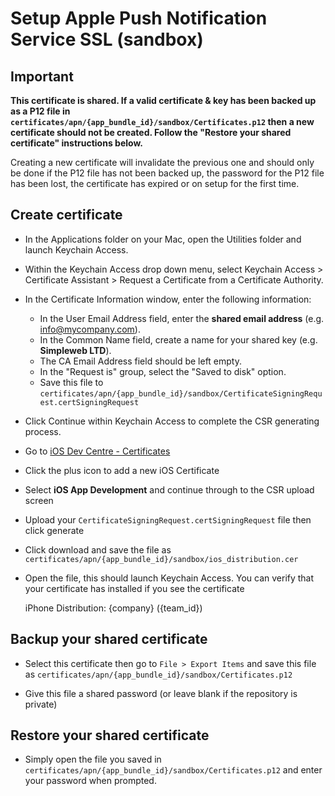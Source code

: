 # Setup Apple Push Notification Service SSL (sandbox)

## Important

**This certificate is shared. If a valid certificate & key has been backed up as a P12 file in `certificates/apn/{app_bundle_id}/sandbox/Certificates.p12` then a new certificate should not be created. Follow the "Restore your shared certificate" instructions below.**

Creating a new certificate will invalidate the previous one and should only be done if the P12 file has not been backed up, the password for the P12 file has been lost, the certificate has expired or on setup for the first time.

## Create certificate

- In the Applications folder on your Mac, open the Utilities folder and launch Keychain Access.

- Within the Keychain Access drop down menu, select Keychain Access > Certificate Assistant > Request a Certificate from a Certificate Authority.

- In the Certificate Information window, enter the following information:
  - In the User Email Address field, enter the **shared email address** (e.g. info@mycompany.com).
  - In the Common Name field, create a name for your shared key (e.g. **Simpleweb LTD**).
  - The CA Email Address field should be left empty.
  - In the "Request is" group, select the "Saved to disk" option.
  - Save this file to `certificates/apn/{app_bundle_id}/sandbox/CertificateSigningRequest.certSigningRequest`

- Click Continue within Keychain Access to complete the CSR generating process.

- Go to [iOS Dev Centre - Certificates](https://developer.apple.com/account/ios/certificate/certificateList.action)

- Click the plus icon to add a new iOS Certificate

- Select **iOS App Development** and continue through to the CSR upload screen

- Upload your `CertificateSigningRequest.certSigningRequest` file then click generate

- Click download and save the file as `certificates/apn/{app_bundle_id}/sandbox/ios_distribution.cer`

- Open the file, this should launch Keychain Access. You can verify that your certificate has installed if you see the certificate

    iPhone Distribution: {company} ({team_id})

## Backup your shared certificate

- Select this certificate then go to `File > Export Items` and save this file as `certificates/apn/{app_bundle_id}/sandbox/Certificates.p12`

- Give this file a shared password (or leave blank if the repository is private)

## Restore your shared certificate

- Simply open the file you saved in `certificates/apn/{app_bundle_id}/sandbox/Certificates.p12` and enter your password when prompted.
